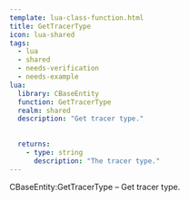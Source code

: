 ```yaml
---
template: lua-class-function.html
title: GetTracerType
icon: lua-shared
tags:
  - lua
  - shared
  - needs-verification
  - needs-example
lua:
  library: CBaseEntity
  function: GetTracerType
  realm: shared
  description: "Get tracer type."
  
  
  returns:
    - type: string
      description: "The tracer type."
---
```


<div class="lua__search__keywords">
CBaseEntity:GetTracerType &#x2013; Get tracer type.
</div>
